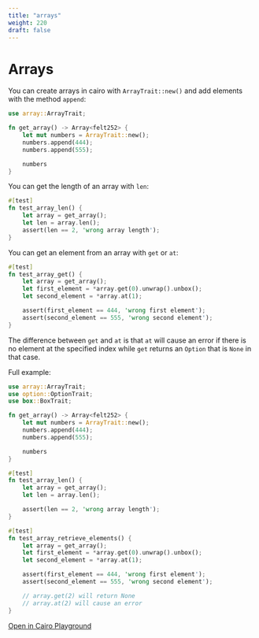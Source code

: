 ```yaml
---
title: "arrays"
weight: 220
draft: false
---
```


# Arrays

You can create arrays in cairo with `ArrayTrait::new()` and add elements with the method `append`:

```rust {.codebox}
use array::ArrayTrait;

fn get_array() -> Array<felt252> {
    let mut numbers = ArrayTrait::new();
    numbers.append(444);
    numbers.append(555);

    numbers
}
```

You can get the length of an array with `len`:

```rust {.codebox}
#[test]
fn test_array_len() {
    let array = get_array();
    let len = array.len();
    assert(len == 2, 'wrong array length');
}
```

You can get an element from an array with `get` or `at`:

```rust {.codebox}
#[test]
fn test_array_get() {
    let array = get_array();
    let first_element = *array.get(0).unwrap().unbox();
    let second_element = *array.at(1);

    assert(first_element == 444, 'wrong first element');
    assert(second_element == 555, 'wrong second element');
}
```

The difference between `get` and `at` is that `at` will cause an error if there is no element at the specified index while `get` returns an `Option` that is `None` in that case.

Full example:

```rust {.codebox}
use array::ArrayTrait;
use option::OptionTrait;
use box::BoxTrait;

fn get_array() -> Array<felt252> {
    let mut numbers = ArrayTrait::new();
    numbers.append(444);
    numbers.append(555);

    numbers
}

#[test]
fn test_array_len() {
    let array = get_array();
    let len = array.len();

    assert(len == 2, 'wrong array length');
}

#[test]
fn test_array_retrieve_elements() {
    let array = get_array();
    let first_element = *array.get(0).unwrap().unbox();
    let second_element = *array.at(1);

    assert(first_element == 444, 'wrong first element');
    assert(second_element == 555, 'wrong second element');

    // array.get(2) will return None
    // array.at(2) will cause an error
}
```

[Open in Cairo Playground](<https://cairovm.codes/?codeType=Cairo&code=%27hagqAgvhoptionqOptionvhboxqBoxvkfn%20main%7B%7D%20-%3EY%3Cfelt252%3E%20(~let%20mut%20j%20%3DYZqnew%7Bz444z555_k~jk)%27~kccz_~j.append%7BvZ%3Bkq%3A%3Ak%5Cnjnumbershuse%20grrayc%20%20_%7D%3BZTraitY%20Ag%01YZ_cghjkqvz~_>)
